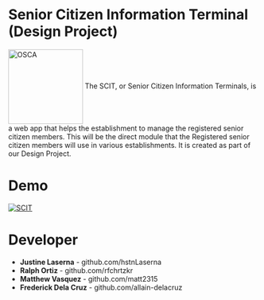 # Senior Citizen Information Terminal (Design Project)
<img src="https://user-images.githubusercontent.com/42314281/109276946-9dcbdf00-7851-11eb-9d85-b8ba567e2190.png" align="center" width="150" alt="OSCA">
The SCIT, or Senior Citizen Information Terminals, is a web app that helps the establishment to manage the registered senior citizen members. This will be the direct module that the Registered senior citizen members will use in various establishments. It is created as part of our Design Project. 

# Demo
[![SCIT](https://img.youtube.com/vi/nxleFeDNdyU/maxresdefault.jpg)](https://www.youtube.com/watch?v=nxleFeDNdyU)

# Developer
* **Justine Laserna** - github.com/hstnLaserna
* **Ralph Ortiz** - github.com/rfchrtzkr
* **Matthew Vasquez** - github.com/matt2315
* **Frederick Dela Cruz** - github.com/allain-delacruz
 
